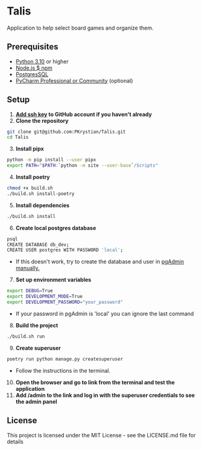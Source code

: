 # Talis

Application to help select board games and organize them.

## Prerequisites

- [Python 3.10](https://www.python.org/downloads/) or higher
- [Node.js $ npm](https://nodejs.org/en/download/package-manager/current)
- [PostgresSQL](https://www.postgresql.org/download/)
- [PyCharm Professional or Community](https://www.jetbrains.com/pycharm/download/) (optional)

## Setup

1. **[Add ssh key](https://docs.github.com/en/github/authenticating-to-github/connecting-to-github-with-ssh) to GitHub account if you haven't already**
2. **Clone the repository**
```bash
git clone git@github.com:PKrystian/Talis.git
cd Talis
```

3. **Install pipx**
```bash
python -m pip install --user pipx
export PATH="$PATH:`python -m site --user-base`/Scripts"
```

4. **Install poetry**
```bash
chmod +x build.sh
./build.sh install-poetry
```

5. **Install dependencies**
```bash
./build.sh install
```

6. **Create local postgres database**
    
```bash
psql
CREATE DATABASE db_dev;
CREATE USER postgres WITH PASSWORD 'local';
```
- If this doesn't work, try to create the database and user in [pgAdmin manually.](https://www.youtube.com/watch?v=IugEHi_5kMA)

7. **Set up environment variables**

```bash
export DEBUG=True
export DEVELOPMENT_MODE=True
export DEVELOPMENT_PASSWORD="your_password"
```
- If your password in pgAdmin is 'local' you can ignore the last command

8. **Build the project**
```bash
./build.sh run
```

9. **Create superuser**
```bash
poetry run python manage.py createsuperuser
```

- Follow the instructions in the terminal.

10. **Open the browser and go to link from the terminal and test the application**
11. **Add /admin to the link and log in with the superuser credentials to see the admin panel**

## License

This project is licensed under the MIT License - see the LICENSE.md file for details